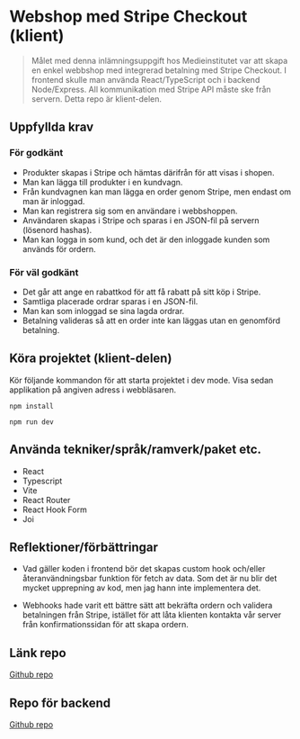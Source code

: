 # Webshop med Stripe Checkout (klient)

> Målet med denna inlämningsuppgift hos Medieinstitutet var att skapa en enkel webbshop med integrerad betalning med Stripe Checkout. I frontend skulle man använda React/TypeScript och i backend Node/Express. All kommunikation med Stripe API måste ske från servern. Detta repo är klient-delen.

## Uppfyllda krav

### För godkänt

- Produkter skapas i Stripe och hämtas därifrån för att visas i shopen.
- Man kan lägga till produkter i en kundvagn.
- Från kundvagnen kan man lägga en order genom Stripe, men endast om man är inloggad.
- Man kan registrera sig som en användare i webbshoppen.
- Användaren skapas i Stripe och sparas i en JSON-fil på servern (lösenord hashas).
- Man kan logga in som kund, och det är den inloggade kunden som används för ordern.

### För väl godkänt

- Det går att ange en rabattkod för att få rabatt på sitt köp i Stripe.
- Samtliga placerade ordrar sparas i en JSON-fil.
- Man kan som inloggad se sina lagda ordrar.
- Betalning valideras så att en order inte kan läggas utan en genomförd betalning.

## Köra projektet (klient-delen)

Kör följande kommandon för att starta projektet i dev mode. Visa sedan applikation på angiven adress i webbläsaren.

`npm install`

`npm run dev`

## Använda tekniker/språk/ramverk/paket etc.

- React
- Typescript
- Vite
- React Router
- React Hook Form
- Joi

## Reflektioner/förbättringar

- Vad gäller koden i frontend bör det skapas custom hook och/eller återanvändningsbar funktion för fetch av data. Som det är nu blir det mycket upprepning av kod, men jag hann inte implementera det.

- Webhooks hade varit ett bättre sätt att bekräfta ordern och validera betalningen från Stripe, istället för att låta klienten kontakta vår server från konfirmationssidan för att skapa ordern.

## Länk repo

[Github repo](https://github.com/johanbry/stripe-checkout-client)

## Repo för backend

[Github repo](https://github.com/johanbry/stripe-checkout-server)
